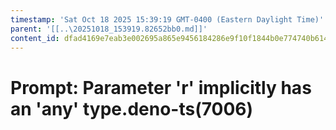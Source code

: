```yaml
---
timestamp: 'Sat Oct 18 2025 15:39:19 GMT-0400 (Eastern Daylight Time)'
parent: '[[..\20251018_153919.82652bb0.md]]'
content_id: dfad4169e7eab3e002695a865e9456184286e9f10f1844b0e774740b614bb7b3
---
```


# Prompt: Parameter 'r' implicitly has an 'any' type.deno-ts(7006)
